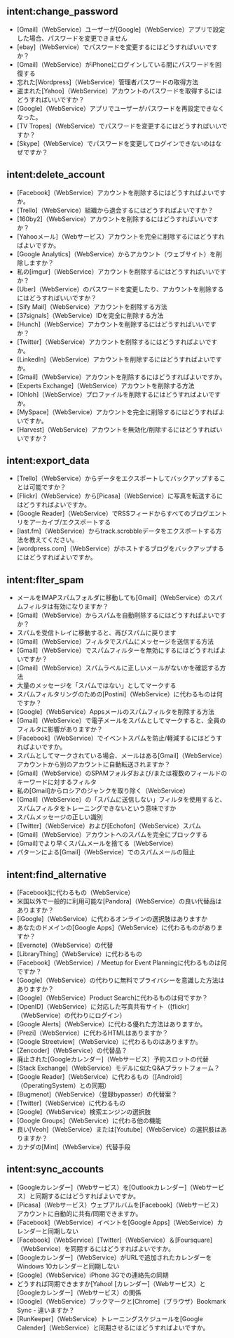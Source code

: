 ## intent:change_password
-  [Gmail]（WebService）ユーザーが[Google]（WebService）アプリで設定した場合、パスワードを変更できません
-  [ebay]（WebService）でパスワードを変更するにはどうすればいいですか？
-  [Gmail]（WebService）がiPhoneにログインしている間にパスワードを回復する
- 忘れた[Wordpress]（WebService）管理者パスワードの取得方法
- 盗まれた[Yahoo]（WebService）アカウントのパスワードを取得するにはどうすればいいですか？
-  [Google]（WebService）アプリでユーザーがパスワードを再設定できなくなった。
-  [TV Tropes]（WebService）でパスワードを変更するにはどうすればいいですか？
-  [Skype]（WebService）でパスワードを変更してログインできないのはなぜですか？

## intent:delete_account
-  [Facebook]（WebService）アカウントを削除するにはどうすればよいですか。
-  [Trello]（WebService）組織から退会するにはどうすればよいですか？
-  [160by2]（WebService）アカウントを削除するにはどうすればいいですか？
-  [Yahooメール]（Webサービス）アカウントを完全に削除するにはどうすればよいですか。
-  [Google Analytics]（WebService）からアカウント（ウェブサイト）を削除しますか？
- 私の[imgur]（WebService）アカウントを削除するにはどうすればいいですか？
-  [Uber]（WebService）のパスワードを変更したり、アカウントを削除するにはどうすればいいですか？
-  [Sify Mail]（WebService）アカウントを削除する方法
-  [37signals]（WebService）IDを完全に削除する方法
-  [Hunch]（WebService）アカウントを削除するにはどうすればいいですか？
-  [Twitter]（WebService）アカウントを削除するにはどうすればよいですか。
-  [LinkedIn]（WebService）アカウントを削除するにはどうすればよいですか。
-  [Gmail]（WebService）アカウントを削除するにはどうすればよいですか。
-  [Experts Exchange]（WebService）アカウントを削除する方法
-  [Ohloh]（WebService）プロファイルを削除するにはどうすればよいですか。
-  [MySpace]（WebService）アカウントを完全に削除するにはどうすればよいですか。
-  [Harvest]（WebService）アカウントを無効化/削除するにはどうすればいいですか？

## intent:export_data
-  [Trello]（WebService）からデータをエクスポートしてバックアップすることは可能ですか？
-  [Flickr]（WebService）から[Picasa]（WebService）に写真を転送するにはどうすればよいですか。
-  [Google Reader]（WebService）でRSSフィードからすべてのブログエントリをアーカイブ/エクスポートする
-  [last.fm]（WebService）からtrack.scrobbleデータをエクスポートする方法を教えてください。
-  [wordpress.com]（WebService）がホストするブログをバックアップするにはどうすればよいですか。

## intent:flter_spam
- メールをIMAPスパムフォルダに移動しても[Gmail]（WebService）のスパムフィルタは有効になりますか？
-  [Gmail]（WebService）からスパムを自動削除するにはどうすればよいですか？
- スパムを受信トレイに移動すると、再びスパムに戻ります
-  [Gmail]（WebService）フィルタでスパムにメッセージを送信する方法
-  [Gmail]（WebService）でスパムフィルターを無効にするにはどうすればよいですか？
-  [Gmail]（WebService）スパムラベルに正しいメールがないかを確認する方法
- 大量のメッセージを「スパムではない」としてマークする
- スパムフィルタリングのための[Postini]（WebService）に代わるものは何ですか？
-  [Google]（WebService）Appsメールのスパムフィルタを削除する方法
-  [Gmail]（WebService）で電子メールをスパムとしてマークすると、全員のフィルタに影響がありますか？
-  [Facebook]（WebService）でイベントスパムを防止/軽減するにはどうすればよいですか。
- スパムとしてマークされている場合、メールはある[Gmail]（WebService）アカウントから別のアカウントに自動転送されますか？
-  [Gmail]（WebService）のSPAMフォルダおよび/または複数のフィールドのキーワードに対するフィルタ
- 私の[Gmail]からロシアのジャンクを取り除く（WebService）
-  [Gmail]（WebService）の「スパムに送信しない」フィルタを使用すると、スパムフィルタをトレーニングできないという意味ですか
- スパムメッセージの正しい識別
-  [Twitter]（WebService）および[Echofon]（WebService）スパム
-  [Gmail]（WebService）アカウントへのスパムを完全にブロックする
-  [Gmail]でより早くスパムメールを捨てる（WebService）
- パターンによる[Gmail]（WebService）でのスパムメールの阻止

## intent:find_alternative
-  [Facebook]に代わるもの（WebService）
- 米国以外で一般的に利用可能な[Pandora]（WebService）の良い代替品はありますか？
-  [iGoogle]（WebService）に代わるオンラインの選択肢はありますか
- あなたのドメインの[Google Apps]（WebService）に代わるものがありますか？
-  [Evernote]（WebService）の代替
-  [LibraryThing]（WebService）に代わるもの
-  [Facebook]（WebService）/ Meetup for Event Planningに代わるものは何ですか？
-  [Google]（WebService）の代わりに無料でプライバシーを意識した方法はありますか？
-  [Google]（WebService）Product Searchに代わるものは何ですか？
-  [OpenID]（WebService）に対応した写真共有サイト（[flickr]（WebService）の代わりにログイン）
-  [Google Alerts]（WebService）に代わる優れた方法はありますか。
-  [Prezi]（WebService）に代わるHTMLはありますか？
-  [Google Streetview]（WebService）に代わるものはありますか。
-  [Zencoder]（WebService）の代替品？
- 廃止された[Googleカレンダー]（Webサービス）予約スロットの代替
-  [Stack Exchange]（WebService）モデルに似たQ&Aプラットフォーム？
-  [Google Reader]（WebService）に代わるもの（[Android]（OperatingSystem）との同期）
-  [Bugmenot]（WebService）（登録bypasser）の代替案？
-  [Twitter]（WebService）に代わるもの
-  [Google]（WebService）検索エンジンの選択肢
-  [Google Groups]（WebService）に代わる他の機能
- 良い[Veoh]（WebService）または[Youtube]（WebService）の選択肢はありますか？
- カナダの[Mint]（WebService）代替手段

## intent:sync_accounts
-  [Googleカレンダー]（Webサービス）を[Outlookカレンダー]（Webサービス）と同期するにはどうすればよいですか。
-  [Picasa]（Webサービス）ウェブアルバムを[Facebook]（Webサービス）アカウントに自動的に共有/同期できますか。
-  [Facebook]（WebService）イベントを[Google Apps]（WebService）カレンダーと同期しない
-  [Facebook]（WebService）[Twitter]（WebService）＆[Foursquare]（WebService）を同期するにはどうすればよいですか。
-  [Googleカレンダー]（WebService）がURLで追加されたカレンダーをWindows 10カレンダーと同期しない
-  [Google]（WebService）iPhone 3Gでの連絡先の同期
- どうすれば同期できますか[Yahoo! [カレンダー]（Webサービス）と[Googleカレンダー]（Webサービス）の関係
-  [Google]（WebService）ブックマークと[Chrome]（ブラウザ）Bookmark Sync  - 違いますか？
-  [RunKeeper]（WebService）トレーニングスケジュールを[Google Calender]（WebService）と同期させるにはどうすればよいですか。
